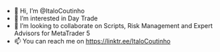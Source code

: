 - 👋 Hi, I’m @ItaloCoutinho
- 👀 I’m interested in Day Trade
- 💞️ I’m looking to collaborate on Scripts, Risk Management and Expert Advisors for MetaTrader 5
- 📫 You can reach me on https://linktr.ee/ItaloCoutinho

<!---
ItaloCoutinho/ItaloCoutinho is a ✨ special ✨ repository because its `README.md` (this file) appears on your GitHub profile.
You can click the Preview link to take a look at your changes.
--->
